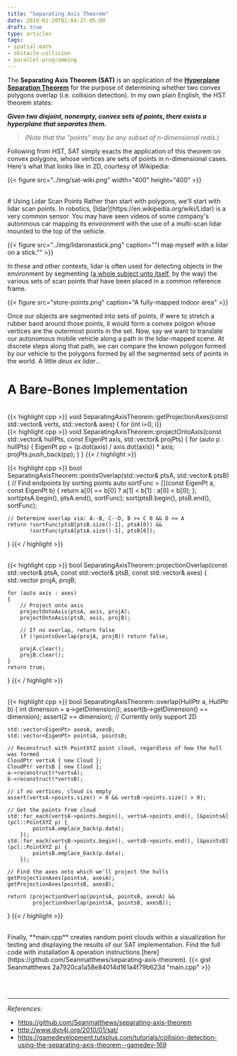 ```yaml
---
title: "Separating Axis Theorem"
date: 2019-01-20T01:04:27-05:00
draft: true
type: articles
tags: 
- spatial-math
- obstacle-collision
- parallel-programming
---
```


The **Separating Axis Theorem (SAT)** is an application of the **[Hyperplane Separation Theorem](https://en.wikipedia.org/wiki/Hyperplane_separation_theorem)** for the purpose of determining whether two convex polygons overlap (i.e. collision detection). In my own plain English, the HST theorem states:

> <span style="font-size:15px;">
***Given two disjoint, nonempty, convex sets of points, there exists a hyperplane that separates them.***
</span>

> _(Note that the "points" may be any subset of n-dimensional reals.)_

Following from HST, SAT simply exacts the application of this theorem on convex polygons, whose vertices are sets of points in n-dimensional cases. Here's what that looks like in 2D, courtesy of Wikipedia:

{{< figure src="../img/sat-wiki.png" width="400" height="400" >}}

<br/>
# Using Lidar Scan Points
Rather than start with polygons, we'll start with lidar scan points. In robotics, [lidar](https://en.wikipedia.org/wiki/Lidar) is a very common sensor. You may have seen videos of some company's autonmous car mapping its environment with the use of a multi-scan lidar mounted to the top of the vehicle. 

{{< figure src="../img/lidaronastick.png" caption="\"I map myself with a lidar on a stick.\"" >}}

In these and other contexts, lidar is often used for detecting objects in the environment by segmenting ([a whole subject unto itself](https://velodynelidar.com/lidar/hdlpressroom/pdf/Articles/LIDAR-based%203D%20Object%20Perception.pdf), by the way) the various sets of scan points that have been placed in a common reference frame.

{{< figure src="store-points.png" caption="A fully-mapped indoor area" >}}

Once our objects are segmented into sets of points, if were to stretch a rubber band around those points, it would form a convex polgon whose vertices are the outermost points in the set. Now, say we want to translate our autonomous mobile vehicle along a path in the lidar-mapped scene. At discrete steps along that path, we can compare the known polygon formed by our vehicle to the polygons formed by all the segmented sets of points in the world. A little *deus ex lidar*...


# A Bare-Bones Implementation
<br/>
{{< highlight cpp >}}
void SeparatingAxisTheorem::getProjectionAxes(const std::vector<EigenPt>& verts, 
                                              std::vector<EigenPt>& axes)
{
    for (int i=0; i<verts.size(); ++i) 
	{
        int j = (i+1)%(verts.size());
        auto pt1 = verts[i];
        auto pt2 = verts[j];
        EigenPt edgeNormal { pt2[1] - pt1[1], -(pt2[0] - pt1[0]) };
        axes.push_back(edgeNormal);
    }
}
{{< / highlight >}}

<br/>
{{< highlight cpp >}}
void SeparatingAxisTheorem::projectOntoAxis(const std::vector<EigenPt>& hullPts, 
                                            const EigenPt axis, 
                                            std::vector<EigenPt>& projPts)
{
    for (auto p : hullPts)
    {
        EigenPt pp = (p.dot(axis) / axis.dot(axis)) * axis;
        projPts.push_back(pp);
    }
}
{{< / highlight >}}

{{< highlight cpp >}}
bool SeparatingAxisTheorem::pointsOverlap(std::vector<EigenPt>& ptsA, 
                                          std::vector<EigenPt>& ptsB)
{
    // Find endpoints by sorting points
    auto sortFunc = [](const EigenPt a, const EigenPt b) 
		{ return a[0] == b[0] ? a[1] < b[1] : a[0] < b[0]; };
    sort(ptsA.begin(), ptsA.end(), sortFunc);
    sort(ptsB.begin(), ptsB.end(), sortFunc);
    
    // Determine overlap via: A--B, C--D, B >= C 0 && D >= A
    return !sortFunc(ptsB[ptsB.size()-1], ptsA[0]) &&
           !sortFunc(ptsA[ptsA.size()-1], ptsB[0]);
}
{{< / highlight >}}

<br/>
{{< highlight cpp >}}
bool SeparatingAxisTheorem::projectionOverlap(const std::vector<EigenPt>& ptsA,
                                              const std::vector<EigenPt>& ptsB,
                                              const std::vector<EigenPt>& axes)
{
    std::vector<EigenPt> projA, projB;
    
    for (auto axis : axes)
    {
        // Project onto axis
        projectOntoAxis(ptsA, axis, projA);
        projectOntoAxis(ptsB, axis, projB);
        
        // If no overlap, return false
        if (!pointsOverlap(projA, projB)) return false;
        
        projA.clear();
        projB.clear();
    }
    return true;
}
{{< / highlight >}}

<br/>
{{< highlight cpp >}}
bool SeparatingAxisTheorem::overlap(HullPtr a, HullPtr b) 
{
    int dimension = a->getDimension();
    assert(b->getDimension() == dimension);
    assert(2 == dimension); // Currently only support 2D
    
    std::vector<EigenPt> axesA, axesB;
    std::vector<EigenPt> pointsA, pointsB;

    // Reconstruct with PointXYZ point cloud, regardless of how the hull was formed
    CloudPtr vertsA { new Cloud };
    CloudPtr vertsB { new Cloud };
    a->reconstruct(*vertsA);
    b->reconstruct(*vertsB);

    // if no vertices, cloud is empty
    assert(vertsA->points.size() > 0 && vertsB->points.size() > 0);

    // Get the points from cloud
    std::for_each(vertsA->points.begin(), vertsA->points.end(), [&pointsA](pcl::PointXYZ p) {
            pointsA.emplace_back(p.data);
        });
    std::for_each(vertsB->points.begin(), vertsB->points.end(), [&pointsB](pcl::PointXYZ p) {
            pointsB.emplace_back(p.data);
        });

    // Find the axes onto which we'll project the hulls
    getProjectionAxes(pointsA, axesA);
    getProjectionAxes(pointsB, axesB);
        
    return (projectionOverlap(pointsA, pointsB, axesA) && 
            projectionOverlap(pointsA, pointsB, axesB));
}
{{< / highlight >}}

<br/>
Finally, **main.cpp** creates random point clouds within a visualization for testing and displaying the results of our SAT implementation. Find the full code with installation & operation instructions [here](https://github.com/Seanmatthews/separating-axis-theorem).
{{< gist Seanmatthews 2a7920ca1a58e84014d161a4f79b623d "main.cpp" >}}

<br/><br/>

---
*References:*

* https://github.com/Seanmatthews/separating-axis-theorem
* http://www.dyn4j.org/2010/01/sat/
* https://gamedevelopment.tutsplus.com/tutorials/collision-detection-using-the-separating-axis-theorem--gamedev-169
